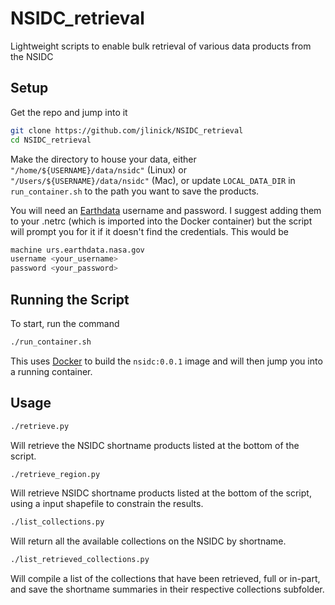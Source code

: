 # NSIDC_retrieval

Lightweight scripts to enable bulk retrieval of various data products from the NSIDC

## Setup
Get the repo and jump into it
```bash
git clone https://github.com/jlinick/NSIDC_retrieval
cd NSIDC_retrieval
```
Make the directory to house your data, either `"/home/${USERNAME}/data/nsidc"` (Linux) or `"/Users/${USERNAME}/data/nsidc"` (Mac), or update `LOCAL_DATA_DIR` in `run_container.sh` to the path you want to save the products.

You will need an [Earthdata](https://search.earthdata.nasa.gov/search) username and password. I suggest adding them to your .netrc (which is imported into the Docker container) but the script will prompt you for it if it doesn't find the credentials. This would be
```bash
machine urs.earthdata.nasa.gov
username <your_username>
password <your_password>
```
## Running the Script
To start, run the command
```bash
./run_container.sh
```
This uses [Docker](https://www.docker.com) to build the `nsidc:0.0.1` image and will then jump you into a running container.

## Usage

```bash
./retrieve.py
```
Will retrieve the NSIDC shortname products listed at the bottom of the script.

```bash
./retrieve_region.py
```
Will retrieve NSIDC shortname products listed at the bottom of the script, using a input shapefile to constrain the results.

```bash
./list_collections.py
```
Will return all the available collections on the NSIDC by shortname.

```bash
./list_retrieved_collections.py
```
Will compile a list of the collections that have been retrieved, full or in-part, and save the shortname summaries in their respective collections subfolder.

